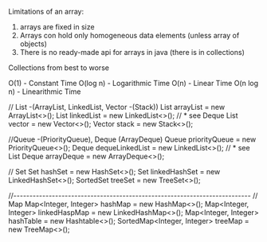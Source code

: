 Limitations of an array:
1. arrays are fixed in size
2. Arrays con hold only homogeneous data elements (unless array of objects)
3. There is no ready-made api for arrays in java (there is in collections)


Collections
from best to worse

O(1) - Constant Time
O(log n) - Logarithmic Time
O(n) - Linear Time
O(n log n) - Linearithmic Time


// List -(ArrayList, LinkedList, Vector -(Stack))
List<Integer> arrayList = new ArrayList<>();
List<Integer> linkedList = new LinkedList<>(); // * see Deque
List<Integer> vector = new Vector<>();
Vector<Integer> stack = new Stack<>();

//Queue -(PriorityQueue), Deque (ArrayDeque)
Queue<Integer> priorityQueue = new PriorityQueue<>();
Deque<Integer> dequeLinkedList = new LinkedList<>(); // * see List
Deque<Integer> arrayDeque = new ArrayDeque<>();

// Set
Set<Integer> hashSet = new HashSet<>();
Set<Integer> linkedHashSet = new LinkedHashSet<>();
SortedSet<Integer> treeSet = new TreeSet<>();

//--------------------------------------------------------------------------
// Map
Map<Integer, Integer> hashMap = new HashMap<>();
Map<Integer, Integer> linkedHaspMap = new LinkedHashMap<>();
Map<Integer, Integer> hashTable = new Hashtable<>();
SortedMap<Integer, Integer> treeMap = new TreeMap<>();